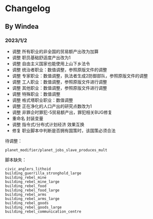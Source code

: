 # Changelog

## By Windea

### 2023/1/2

* 调整 所有职业的非全国的贸易额产出改为加算
* 调整 职员基础舒适度产出改为1
* 调整 自由主义国家也能使用上山下乡法令
* 调整 统治者职业：数值调整，参照原版文件的调整
* 调整 专家职业：数值调整，执法者生成2防御部队，参照原版文件的调整
* 调整 工人职业：数值调整，参照原版文件进行调整
* 调整 其他职业：数值调整，参照原版文件进行调整
* 调整 特殊职业：数值调整
* 调整 格式塔职业职业：数值调整
* 调整 正在净化的人口产出的研究点数改为1
* 调整 非罪企时罪犯-5贸易额产出，罪犯相关BUG修复
* 重命名 封装变量
* 调整 指令式/分布式计划经济 效果互换
* 修复 职业脚本中判断是否拥有国策时，该国策必须合法

待调整：

```
planet_modifier/planet_jobs_slave_produces_mult
```

脚本缺失：

```
civic_anglers_lithoid
building_guerrilla_stronghold_large
building_rebel_mine
building_rebel_mine_large
building_rebel_food
building_rebel_food_large
building_rebel_arms
building_rebel_arms_large
building_rebel_goods
building_rebel_goods_large
building_rebel_communication_centre
```